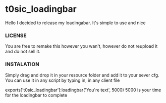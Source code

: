 # t0sic_loadingbar

Hello I decided to release my loadingabar. It's simple to use and nice

### LICENSE

You are free to remake this however you wan't, however do not reupload it and do not sell it.

### INSTALATION

Simply drag and drop it in your resource folder and add it to your sever cfg. You can use it in any script by typing in, in any client file

exports['t0sic_loadingbar']:loadingbar('You're text', 5000)
5000 is your time for the loadingbar to complete
